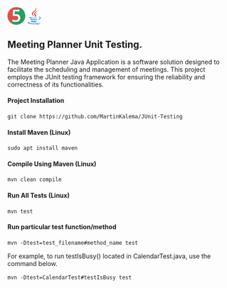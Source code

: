 </a><img src="https://github.com/devicons/devicon/blob/master/icons/junit/junit-original.svg" width="40" height="40" /></a><img src="https://github.com/devicons/devicon/blob/master/icons/java/java-original.svg" width="40" height="40" />

## Meeting Planner Unit Testing.
The Meeting Planner Java Application is a software solution designed to facilitate the scheduling and management of meetings. This project employs the JUnit testing framework for ensuring the reliability and correctness of its functionalities.

#### Project Installation
```
git clone https://github.com/MartinKalema/JUnit-Testing
```

#### Install Maven (Linux)
```
sudo apt install maven 
```
#### Compile Using Maven (Linux)
```
mvn clean compile
```

#### Run All Tests (Linux)
```
mvn test
```
#### Run particular test function/method
```
mvn -Dtest=test_filename#method_name test
```
For example, to run testIsBusy() located in CalendarTest.java, use the command below.

```
mvn -Dtest=CalendarTest#testIsBusy test
```
